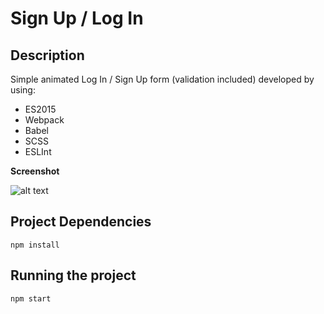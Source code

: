 # Sign Up / Log In

## Description
Simple animated Log In / Sign Up form (validation included) developed by using:
* ES2015
* Webpack
* Babel
* SCSS
* ESLInt

__Screenshot__

![alt text](https://raw.githubusercontent.com/AndreiGolopenta/My-CV/master/assets/img/Screenshot.png)

## Project Dependencies
`npm install`

## Running the project
```cli
npm start
```



